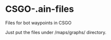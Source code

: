 # CSGO-.ain-files
Files for bot waypoints in CSGO

Just put the files under /maps/graphs/ directory.
